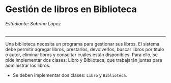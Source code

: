 # Gestión de libros en Biblioteca
###### Estudiante: Sabrina López
***
Una biblioteca necesita un programa para gestionar sus libros. El sistema debe permitir
agregar libros, prestarlos, devolverlos, buscar libros por título o autor, eliminar libros y
consultar cuáles están disponibles. Para ello, se pide implementar dos clases: Libro y
Biblioteca, que trabajarán juntas para administrar los libros.
- Se deben implementar dos clases: `Libro` y `Biblioteca`.